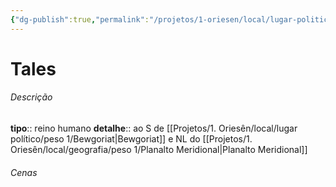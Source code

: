 ```yaml
---
{"dg-publish":true,"permalink":"/projetos/1-oriesen/local/lugar-politico/peso-1/tales/","dgHomeLink":true,"dgPassFrontmatter":false}
---
```



# Tales

###### Descrição
**tipo**:: reino humano
**detalhe**:: ao S de [[Projetos/1. Oriesên/local/lugar político/peso 1/Bewgoriat|Bewgoriat]] e NL do [[Projetos/1. Oriesên/local/geografia/peso 1/Planalto Meridional|Planalto Meridional]]


###### Cenas

